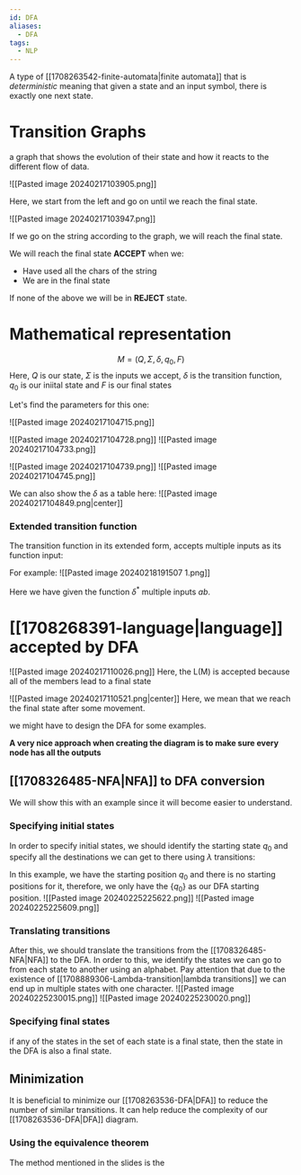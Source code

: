 ```yaml
---
id: DFA
aliases:
  - DFA
tags:
  - NLP
---
```

A type of [[1708263542-finite-automata|finite automata]] that is *deterministic* meaning that given a state and an input symbol, there is exactly one next state.
# Transition Graphs
a graph that shows the evolution of their state and how it reacts to the different flow of data.

![[Pasted image 20240217103905.png]]

Here, we start from the left and go on until we reach the final state.

![[Pasted image 20240217103947.png]]

If we go on the string according to the graph, we will reach the final state.

We will reach the final state **ACCEPT** when we:
- Have used all the chars of the string
- We are in the final state

If none of the above we will be in **REJECT** state.

# Mathematical representation
$$M = (Q, \Sigma, \delta , q_{0}, F)$$
Here, $Q$ is our state, $\Sigma$ is the inputs we accept, $\delta$ is the transition function, $q_0$ is our iniital state and $F$ is our final states

Let's find the parameters for this one:

![[Pasted image 20240217104715.png]]

![[Pasted image 20240217104728.png]]
![[Pasted image 20240217104733.png]]

![[Pasted image 20240217104739.png]]
![[Pasted image 20240217104745.png]]

We can also show the $\delta$ as a table here:
![[Pasted image 20240217104849.png|center]]

### Extended transition function

The transition function in its extended form, accepts multiple inputs as its function input:

For example:
![[Pasted image 20240218191507 1.png]]

Here we have given the function $\delta^*$ multiple inputs $ab$.
# [[1708268391-language|language]] accepted by DFA
![[Pasted image 20240217110026.png]]
Here, the L(M) is accepted because all of the members lead to a final state

![[Pasted image 20240217110521.png|center]]
Here, we mean that we reach the final state after some movement.

we might have to design the DFA for some examples.

**A very nice approach when creating the diagram is to make sure every node has all the outputs**

## [[1708326485-NFA|NFA]] to DFA conversion
We will show this with an example since it will become easier to understand.

### Specifying initial states
In order to specify initial states, we should identify the starting state $q_0$ and specify all the destinations we can get to there using $\lambda$ transitions:

In this example, we have the starting position $q_0$ and there is no starting positions for it, therefore, we only have the $\{q_0\}$ as our DFA starting position.
![[Pasted image 20240225225622.png]]
![[Pasted image 20240225225609.png]]

### Translating transitions
After this, we should translate the transitions from the [[1708326485-NFA|NFA]] to the DFA. In order to this, we identify the states we can go to from each state to another using an alphabet. Pay attention that due to the existence of [[1708889306-Lambda-transition|lambda transitions]] we can end up in multiple states with one character.
![[Pasted image 20240225230015.png]]
![[Pasted image 20240225230020.png]]

### Specifying final states
if any of the states in the set of each state is a final state, then the state in the DFA is also a final state.

## Minimization
It is beneficial to minimize our [[1708263536-DFA|DFA]] to reduce the number of similar transitions. 
It can help reduce the complexity of our [[1708263536-DFA|DFA]] diagram.

### Using the equivalence theorem
The method mentioned in the slides is the 